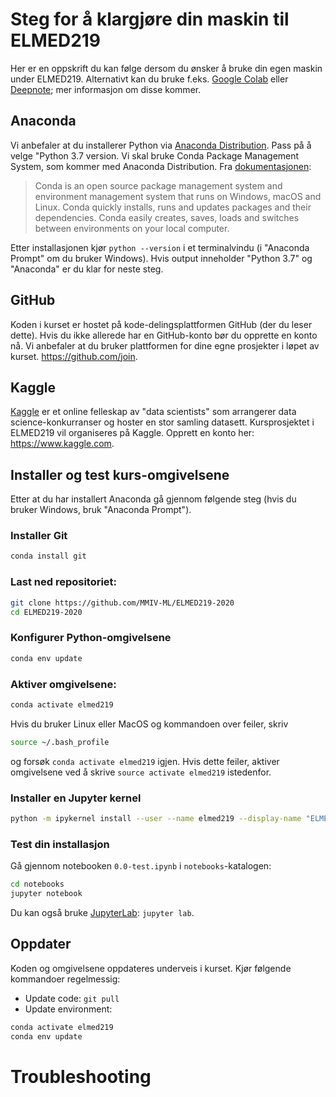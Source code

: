 # Steg for å klargjøre din maskin til ELMED219

Her er en oppskrift du kan følge dersom du ønsker å bruke din egen maskin under ELMED219. Alternativt kan du bruke f.eks. [Google Colab](https://colab.research.google.com/) eller [Deepnote](https://www.deepnote.com); mer informasjon om disse kommer.

## Anaconda
Vi anbefaler at du installerer Python via [Anaconda Distribution](https://www.anaconda.com/distribution). Pass på å velge "Python 3.7 version. Vi skal bruke Conda Package Management System, som kommer med Anaconda Distribution. Fra [dokumentasjonen](https://conda.io/docs):
> Conda is an open source package management system and environment management system that runs on Windows, macOS and Linux. Conda quickly installs, runs and updates packages and their dependencies. Conda easily creates, saves, loads and switches between environments on your local computer. 

Etter installasjonen kjør `python --version` i et terminalvindu (i "Anaconda Prompt" om du bruker Windows). Hvis output inneholder "Python 3.7" og "Anaconda" er du klar for neste steg.

## GitHub
Koden i kurset er hostet på kode-delingsplattformen GitHub (der du leser dette). Hvis du ikke allerede har en GitHub-konto bør du opprette en konto nå. Vi anbefaler at du bruker plattformen for dine egne prosjekter i løpet av kurset. https://github.com/join.

## Kaggle
[Kaggle](https://www.kaggle.com) er et online felleskap av "data scientists" som arrangerer data science-konkurranser og hoster en stor samling datasett. Kursprosjektet i ELMED219 vil organiseres på Kaggle. Opprett en konto her: https://www.kaggle.com. 

## Installer og test kurs-omgivelsene

Etter at du har installert Anaconda gå gjennom følgende steg (hvis du bruker Windows, bruk "Anaconda Prompt").

### Installer Git
```bash
conda install git
```
### Last ned repositoriet: 
```bash
git clone https://github.com/MMIV-ML/ELMED219-2020
cd ELMED219-2020
```
### Konfigurer Python-omgivelsene
```bash
conda env update
```

### Aktiver omgivelsene:
```bash
conda activate elmed219
```
Hvis du bruker Linux eller MacOS og kommandoen over feiler, skriv 
```bash 
source ~/.bash_profile
``` 
og forsøk `conda activate elmed219` igjen. Hvis dette feiler, aktiver omgivelsene ved å skrive `source activate elmed219` istedenfor.

### Installer en Jupyter kernel
```bash
python -m ipykernel install --user --name elmed219 --display-name "ELMED219"
```

### Test din installasjon
Gå gjennom notebooken `0.0-test.ipynb` i `notebooks`-katalogen:
```bash
cd notebooks
jupyter notebook
```
Du kan også bruke [JupyterLab](https://github.com/jupyterlab/jupyterlab): `jupyter lab`.

## Oppdater
Koden og omgivelsene oppdateres underveis i kurset. Kjør følgende kommandoer regelmessig:
* Update code: `git pull`
* Update environment: 
```bash
conda activate elmed219
conda env update
```

# Troubleshooting
